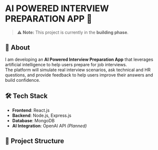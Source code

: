 # AI POWERED INTERVIEW PREPARATION APP 🚀

> ⚠️ **Note:** This project is currently in the **building phase**.

## 📖 About

I am developing an **AI Powered Interview Preparation App** that leverages artificial intelligence to help users prepare for job interviews.  
The platform will simulate real interview scenarios, ask technical and HR questions, and provide feedback to help users improve their answers and build confidence.

## 🛠 Tech Stack

- **Frontend**: React.js  
- **Backend**: Node.js, Express.js  
- **Database**: MongoDB  
- **AI Integration**: OpenAI API *(Planned)*

## 📁 Project Structure


